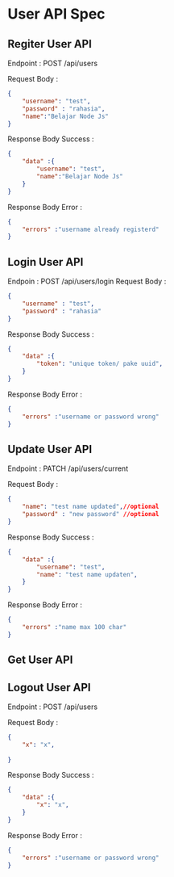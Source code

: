 # User API Spec
## Regiter User API
Endpoint : POST /api/users

Request Body :
```json
{
    "username": "test",
    "password" : "rahasia",
    "name":"Belajar Node Js"
}
```

Response Body Success :
```json
{
    "data" :{
        "username": "test",   
        "name":"Belajar Node Js"
    }
}
```
Response Body Error :
```json
{
    "errors" :"username already registerd"
}
```

## Login User API

Endpoin : POST /api/users/login
Request Body :
```json
{
    "username" : "test",
    "password" : "rahasia"
}
```
Response Body Success :
```json
{
    "data" :{
        "token": "unique token/ pake uuid",  
    }
}
```
Response Body Error :
```json
{
    "errors" :"username or password wrong"
}
```

## Update User API
Endpoint : PATCH /api/users/current

Request Body :
```json
{
    "name": "test name updated",//optional
    "password" : "new password" //optional
}
```
Response Body Success :
```json
{
    "data" :{
        "username": "test",
        "name": "test name updaten",  
    }
}
```
Response Body Error :
```json
{
    "errors" :"name max 100 char"
}
```
## Get User API
## Logout User API
Endpoint : POST /api/users

Request Body :
```json
{
    "x": "x",
   
}
```
Response Body Success :
```json
{
    "data" :{
        "x": "x",  
    }
}
```
Response Body Error :
```json
{
    "errors" :"username or password wrong"
}
```